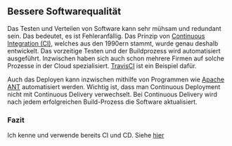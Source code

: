 ## Bessere Softwarequalität
Das Testen und Verteilen von Software kann sehr mühsam und redundant sein. Das bedeutet, es ist Fehleranfällig. Das Prinzip von [Continuous Integration (CI)](/de/wiki/divers/continous_delivery#continuous_integration_ci), welches aus den 1990ern stammt, wurde genau deshalb entwickelt. Das vorzeitige Testen und der Buildprozess wird automatisiert ausgeführt. Inzwischen haben sich auch schon mehrere Firmen auf solche Prozesse in der Cloud spezialisiert. [TravisCI](https://travis-ci.org/) ist ein Beispiel dafür.


Auch das Deployen kann inzwischen mithilfe von Programmen wie [Apache ANT](/de/installationen/ant) automatisiert werden. Wichtig ist, dass man Continuous Deployment nicht mit Continuous Delivery verwechselt. Bei Continuous Delivery wird nach jedem erfolgreichen Build-Prozess die Software aktualisiert.


### Fazit
Ich kenne und verwende bereits CI und CD. Siehe [hier](/de/wiki/divers/continous_delivery)
